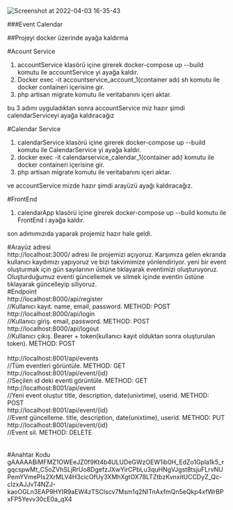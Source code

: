 ![Screenshot at 2022-04-03 16-35-43](https://user-images.githubusercontent.com/56533891/161439106-aa6e0321-cb04-4344-a906-8095146325de.png)

###Event Calendar

##Projeyi docker üzerinde ayağa kaldırma

#Acount Service
1. accountService klasörü içine girerek docker-compose up --build komutu ile accountService yi ayağa kaldır.
2. Docker exec -it accountservice_account_1(container adı) sh komutu ile docker containeri içerisine gir.
3. php artisan migrate komutu ile veritabanını içeri aktar. <br>

bu 3 adımı uyguladıktan sonra accountService miz hazır şimdi calendarServiceyi ayağa kaldıracağız

#Calendar Service
1. calendarService klasörü içine girerek docker-compose up --build komutu ile CalendarService yi ayağa kaldır.
2. docker exec -it calendarservice_calendar_1(container adı) komutu ile docker containeri içerisine gir.
3. php artisan migrate komutu ile veritabanını içeri aktar. <br>

ve accountService mizde hazır şimdi arayüzü ayağı kaldıracağız.

#FrontEnd
1. calendarApp klasörü içine girerek docker-compose up --build komutu ile FrontEnd i ayağa kaldır. <br>

son adımımızıda yaparak projemiz hazır hale geldi.

#Arayüz adresi <br>
http://localhost:3000/ adresi ile projemizi açıyoruz. Karşımıza gelen ekranda kullanıcı kaydımızı yapıyoruz ve bizi takvimimize yönlendiriyor.
yeni bir event oluşturmak için gün sayılarının üstüne tıklayarak eventimizi oluşturuyoruz. Oluşturduğumuz eventi güncellemek ve silmek içinde eventin üstüne tıklayarak güncelleyip siliyoruz.
<br>
#Endpoint <br>
http://localhost:8000/api/register <br>
//Kullanıcı kayıt. name, email, password. METHOD: POST <br>
http://localhost:8000/api/login <br>
//Kullanıcı giriş. email, password. METHOD: POST <br>
http://localhost:8000/api/logout <br>
//Kullanıcı çıkış. Bearer + token(kullanıcı kayıt olduktan sonra oluşturulan token). METHOD: POST <br>
<br>
http://localhost:8001/api/events <br>
//Tüm eventleri görüntüle. METHOD: GET <br>
http://localhost:8001/api/event/{id} <br>
//Seçilen id deki eventi görüntüle. METHOD: GET <br>
http://localhost:8001/api/event <br>
//Yeni event oluştur title, description, date(unixtime), userid. METHOD: POST <br>
http://localhost:8001/api/event/{id} <br>
//Event güncelleme. title, description, date(unixtime), userid. METHOD: PUT <br>
http://localhost:8001/api/event/{id} <br>
//Event sil. METHOD: DELETE <br>
<br><br>
#Anahtar Kodu<br>
gAAAAABiMFMZ1OWEeJZ0f9Kt4b4ULUDeGWzOEW1ib0H_EdZo1Gpla1k5_rgqcspwMt_C5oZVhSLjRrUo8DgefzJXwYirCPbLu3quHNgVJgst8tsjuFLrvNUPemYVmePIs2XrMLV4H3cicOfUy3XMhXgtOX78LTZtbzKvnxitUCCDyZ_Qc-cIzxAJJvT4NZJ-kaoOGLn3EAP9HYIR9aEW4zTSCIscv7Msm1q2NITnAxfmQn5eQkp4xfWrBPxFP5Yevv30cE0a_qX4







